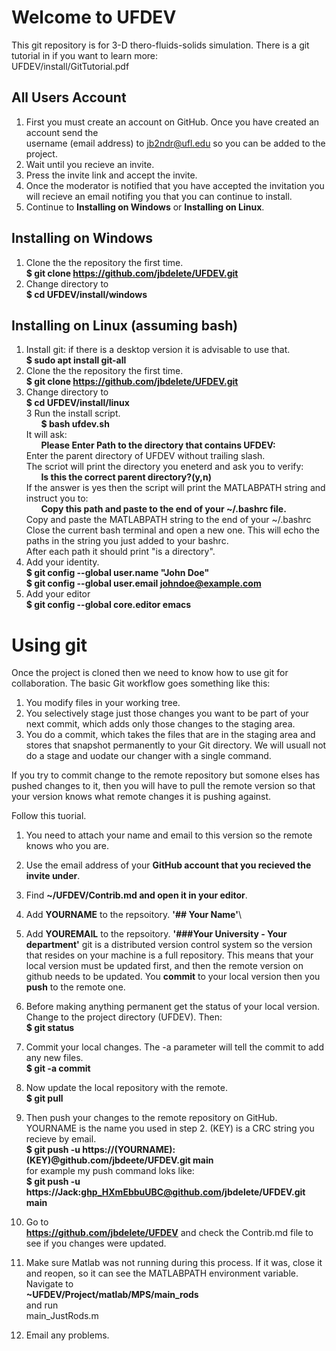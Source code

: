 # Welcome to UFDEV
This git repository is for 3-D thero-fluids-solids simulation.
There is a git tutorial in if you want to learn more:\
	UFDEV/install/GitTutorial.pdf
## All Users Account
1. First you must create an account on GitHub. Once you have created an account send the\
   username (email address) to jb2ndr@ufl.edu so you can be added to the project.
2. Wait until you recieve an invite.
3. Press the invite link and accept the invite.
4. Once the moderator is notified that you have accepted the invitation you will recieve an email notifing you that you can continue to install.
5. Continue to **Installing on Windows** or **Installing on Linux**.
 
## Installing on Windows
1. Clone the the repository the first time.\
  **$ git clone https://github.com/jbdelete/UFDEV.git**
2. Change directory to\
  **$ cd UFDEV/install/windows**

## Installing on Linux (assuming bash)
1. Install git: if there is a desktop version it is advisable to use that.\
  **$ sudo apt install git-all**
1. Clone the the repository the first time.\
  **$ git clone https://github.com/jbdelete/UFDEV.git**
2. Change directory to\
  **$ cd UFDEV/install/linux**\
3 Run the install script.\
  &nbsp;&nbsp;&nbsp;&nbsp;&nbsp;&nbsp;**$ bash ufdev.sh**\
   It will ask:\
   &nbsp;&nbsp;&nbsp;&nbsp;&nbsp;&nbsp;**Please Enter Path to the directory that contains UFDEV:**\
   Enter the parent directory of UFDEV without trailing slash.\
   The scriot will print the directory you eneterd and ask you to verify:\
   &nbsp;&nbsp;&nbsp;&nbsp;&nbsp;&nbsp;**Is this the correct parent directory?(y,n)**\
   If the answer is yes then the script will print the MATLABPATH string
   and instruct you to:\
   &nbsp;&nbsp;&nbsp;&nbsp;&nbsp;&nbsp;**Copy this path and paste to the end of your ~/.bashrc file.**\
   Copy and paste the MATLABPATH string to the end of your ~/.bashrc\
   Close the current bash terminal and open a new one. This will echo the paths in the string you just added to your bashrc.\
   After each path it should print "is a directory".
4. Add your identity.\
	**$ git config --global user.name "John Doe"**\
	**$ git config --global user.email johndoe@example.com**
5. Add your editor\
	**$ git config --global core.editor emacs**
	
# Using git

Once the project is cloned then we need to know how to use git for collaboration.
The basic Git workflow goes something like this:
1. You modify files in your working tree.
2. You selectively stage just those changes you want to be part of your next commit, which adds
only those changes to the staging area.
3. You do a commit, which takes the files that are in the staging area and stores that snapshot
permanently to your Git directory. We will usuall not do a stage and uodate our changer with a single command.

If you try to commit change to the remote repository but somone elses has
pushed changes to it, then you will have to pull the remote version so that your version 
knows what remote changes it is pushing against.

Follow this tuorial.

1. You need to attach your name and email to this version so the remote knows who you are.
2. Use the email address of your **GitHub account that you recieved the invite under**.
3. Find
   **~/UFDEV/Contrib.md and open it in your editor**.
4. Add **YOURNAME** to the repsoitory. 
	**'## Your Name'**\
5. Add **YOUREMAIL** to the repsoitory. 
	**'###Your University - Your department'**
git is a distributed version control system so the version that resides on your machine is a full repository.
This means that your local version must be updated first, and then the remote version on github needs to be updated.
You **commit** to your local version then you **push** to the remote one.

6. Before making anything permanent get the status of your local version. Change to the project directory (UFDEV). Then:\
   **$ git status**
7. Commit your local changes. The -a parameter will tell the commit to add any new files.\
   **$ git -a commit** 
8. Now update the local repository with the remote.\
   **$ git pull**
9. Then push your changes to the remote repository on GitHub. YOURNAME is the name you used in step 2.
   (KEY) is a CRC string you recieve by email. \
   **$ git push -u https://(YOURNAME):(KEY)@github.com/jbdeete/UFDEV.git main**\
   for example my push command loks like:\
   **$ git push -u https://Jack:ghp_HXmEbbuUBC@github.com/jbdelete/UFDEV.git main**
10. Go to\
   **https://github.com/jbdelete/UFDEV**
   and check the Contrib.md file to see if you changes were updated.
11. Make sure Matlab was not running during this process. If it was, close it and reopen, so it can see the MATLABPATH environment variable.
    Navigate to\
   	**~UFDEV/Project/matlab/MPS/main_rods**\
   and run\
	main_JustRods.m
12. Email any problems.
    

   


 

